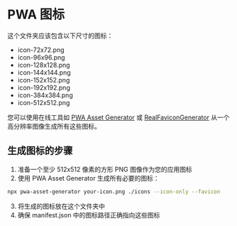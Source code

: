 # PWA 图标

这个文件夹应该包含以下尺寸的图标：

- icon-72x72.png
- icon-96x96.png
- icon-128x128.png
- icon-144x144.png
- icon-152x152.png
- icon-192x192.png
- icon-384x384.png
- icon-512x512.png

您可以使用在线工具如 [PWA Asset Generator](https://github.com/onderceylan/pwa-asset-generator) 或 [RealFaviconGenerator](https://realfavicongenerator.net/) 从一个高分辨率图像生成所有这些图标。

## 生成图标的步骤

1. 准备一个至少 512x512 像素的方形 PNG 图像作为您的应用图标
2. 使用 PWA Asset Generator 生成所有必要的图标：

```bash
npx pwa-asset-generator your-icon.png ./icons --icon-only --favicon
```

3. 将生成的图标放在这个文件夹中
4. 确保 manifest.json 中的图标路径正确指向这些图标 